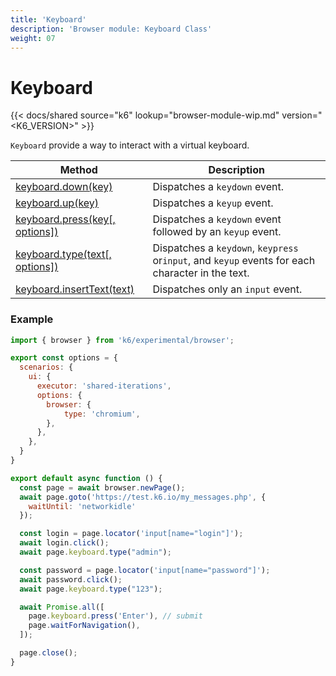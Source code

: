 ```yaml
---
title: 'Keyboard'
description: 'Browser module: Keyboard Class'
weight: 07
---
```


# Keyboard

{{< docs/shared source="k6" lookup="browser-module-wip.md" version="<K6_VERSION>" >}}

`Keyboard` provide a way to interact with a virtual keyboard.

| Method                                                                                                                           | Description                                                                                      |
| -------------------------------------------------------------------------------------------------------------------------------- | ------------------------------------------------------------------------------------------------ |
| [keyboard.down(key)](https://grafana.com/docs/k6/<K6_VERSION>/javascript-api/k6-experimental/browser/keyboard/down)              | Dispatches a `keydown` event.                                                                    |
| [keyboard.up(key)](https://grafana.com/docs/k6/<K6_VERSION>/javascript-api/k6-experimental/browser/keyboard/up)                  | Dispatches a `keyup` event.                                                                      |
| [keyboard.press(key[, options])](https://grafana.com/docs/k6/<K6_VERSION>/javascript-api/k6-experimental/browser/keyboard/press) | Dispatches a `keydown` event followed by an `keyup` event.                                       |
| [keyboard.type(text[, options])](https://grafana.com/docs/k6/<K6_VERSION>/javascript-api/k6-experimental/browser/keyboard/type)  | Dispatches a `keydown`, `keypress` or`input`, and `keyup` events for each character in the text. |
| [keyboard.insertText(text)](https://grafana.com/docs/k6/<K6_VERSION>/javascript-api/k6-experimental/browser/keyboard/inserttext) | Dispatches only an `input` event.                                                                |

### Example

```javascript
import { browser } from 'k6/experimental/browser';

export const options = {
  scenarios: {
    ui: {
      executor: 'shared-iterations',
      options: {
        browser: {
            type: 'chromium',
        },
      },
    },
  }
}

export default async function () {
  const page = await browser.newPage();
  await page.goto('https://test.k6.io/my_messages.php', {
    waitUntil: 'networkidle'
  });

  const login = page.locator('input[name="login"]');
  await login.click();
  await page.keyboard.type("admin");

  const password = page.locator('input[name="password"]');
  await password.click();
  await page.keyboard.type("123");

  await Promise.all([
    page.keyboard.press('Enter'), // submit
    page.waitForNavigation(),
  ]);

  page.close();
}
```
